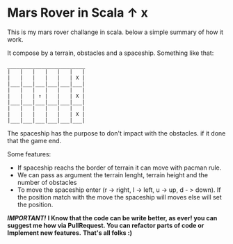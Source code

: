 
# Mars Rover in Scala ↑ x

This is my mars rover challange in scala.
below a simple summary of how it work.

It compose by a terrain, obstacles and a spaceship. Something like that:

```
_________________________
|   |   |   |   |   |   |
|   |   |   |   |   | X |
|___|___|___|___|___|___|
|   |   |   |   |   |   |
|   |   | ↑ |   |   | X |
|___|___|___|___|___|___|
|   |   |   |   |   |   |
|   |   |   |   |   | X |
|___|___|___|___|___|___|

```

The spaceship has the purpose to don't impact with the obstacles. if it done that the game end.

Some features:

* If spaceship reachs the border of terrain it can move with pacman rule.
* We can pass as argument the terrain lenght, terrain height and the number of obstacles
* To move the spaceship enter (r -> right, l -> left, u -> up, d - > down). If the position match
with the move the spaceship will moves else will set the position.

***IMPORTANT!***
**I Know that the code can be write better, as ever! you can suggest me how via PullRequest. You can refactor parts of code or Implement new features.**
**That's all folks :)**